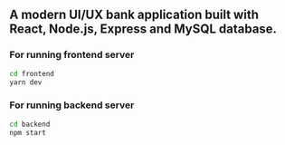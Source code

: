 ## A modern UI/UX bank application built with React, Node.js, Express and MySQL database.

### For running frontend server
```bash
cd frontend
yarn dev
```

### For running backend server
```bash
cd backend
npm start
```